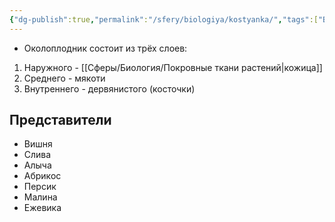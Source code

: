 ```yaml
---
{"dg-publish":true,"permalink":"/sfery/biologiya/kostyanka/","tags":["Ботаника"]}
---
```


- Околоплодник состоит из трёх слоев: 
1. Наружного - [[Сферы/Биология/Покровные ткани растений\|кожица]]
2. Среднего - мякоти
3. Внутреннего - дервянистого (косточки)
## Представители
- Вишня
- Слива
- Алыча
- Абрикос 
- Персик
- Малина
- Ежевика 